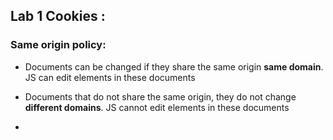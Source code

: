 ## Lab 1 Cookies :

### Same origin policy:


- Documents can be changed if they share the same origin __same domain__. JS can edit elements in these documents


- Documents that do not share the same origin, they do not change __different domains__. JS cannot edit elements in these documents


- 





